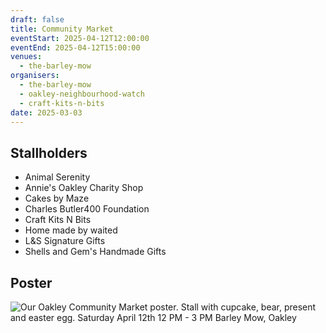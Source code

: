 ```yaml
---
draft: false
title: Community Market
eventStart: 2025-04-12T12:00:00
eventEnd: 2025-04-12T15:00:00
venues:
  - the-barley-mow
organisers:
  - the-barley-mow
  - oakley-neighbourhood-watch
  - craft-kits-n-bits
date: 2025-03-03
---
```

## Stallholders

- Animal Serenity
- Annie's Oakley Charity Shop
- Cakes by Maze
- Charles Butler400 Foundation
- Craft Kits N Bits
- Home made by waited
- L&S Signature Gifts
- Shells and Gem's Handmade Gifts

## Poster

![Our Oakley Community Market poster. Stall with cupcake, bear, present and easter egg. Saturday April 12th 12 PM - 3 PM Barley Mow, Oakley](/images/uploads/poster-market.jpg "Our Oakley Community Market")
